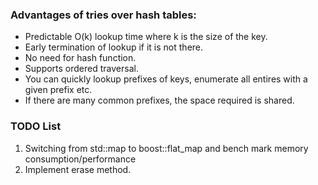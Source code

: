 ### Advantages of tries over hash tables:
- Predictable O(k) lookup time where k is the size of the key.
- Early termination of lookup if it is not there.
- No need for hash function.
- Supports ordered traversal.
- You can quickly lookup prefixes of keys, enumerate all entires with a given prefix etc.
- If there are many common prefixes, the space required is shared.


### TODO List
1. Switching from std::map to boost::flat_map and bench mark memory consumption/performance
2. Implement erase method.
